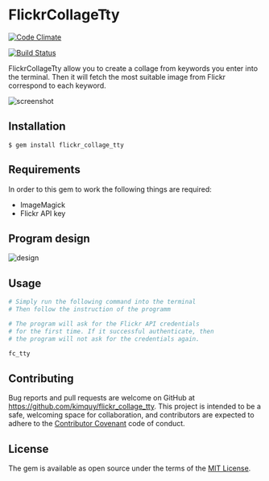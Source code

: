 # FlickrCollageTty

[![Code Climate](https://codeclimate.com/github/kimquy/flickr_collage_tty/badges/gpa.svg)](https://codeclimate.com/github/kimquy/flickr_collage_tty)

[![Build Status](https://travis-ci.org/kimquy/flickr_collage_tty.svg?branch=master)](https://travis-ci.org/kimquy/flickr_collage_tty)

FlickrCollageTty allow you to create a collage from keywords you enter into the terminal. Then it will fetch the most suitable image from Flickr correspond to each keyword.


![screenshot](https://user-images.githubusercontent.com/2282642/28498501-2c64cce4-6fc9-11e7-889a-1d4dbe1069f3.jpg)

## Installation

    $ gem install flickr_collage_tty

## Requirements

In order to this gem to work the following things are required:

* ImageMagick
* Flickr API key

## Program design

![design](https://user-images.githubusercontent.com/2282642/28501264-815d205a-7002-11e7-9995-9e3095eb100f.png)

## Usage

```ruby
# Simply run the following command into the terminal
# Then follow the instruction of the programm

# The program will ask for the Flickr API credentials
# for the first time. If it successful authenticate, then
# the program will not ask for the credentials again.

fc_tty
```


## Contributing

Bug reports and pull requests are welcome on GitHub at https://github.com/kimquy/flickr_collage_tty. This project is intended to be a safe, welcoming space for collaboration, and contributors are expected to adhere to the [Contributor Covenant](http://contributor-covenant.org) code of conduct.


## License

The gem is available as open source under the terms of the [MIT License](http://opensource.org/licenses/MIT).
